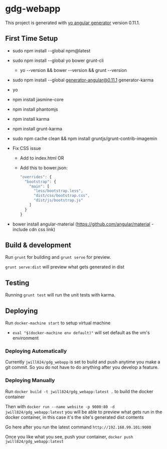# gdg-webapp

This project is generated with [yo angular generator](https://github.com/yeoman/generator-angular)
version 0.11.1.

## First Time Setup

* sudo npm install --global npm@latest
* sudo npm install --global yo bower grunt-cli
  * yo --version && bower --version && grunt --version
* sudo npm install --global generator-angular@0.11.1 generator-karma
* yo
* npm install jasmine-core
* npm install phantomjs
* npm install karma
* npm install grunt-karma
* sudo npm cache clean && npm install gruntjs/grunt-contrib-imagemin
* Fix CSS issue
  * Add <link rel="stylesheet" href="../bower_components/bootstrap/dist/css/bootstrap.css"> to index.html
  OR
  * Add this to bower.json:

    ```javascript
    "overrides": {
      "bootstrap": {
        "main": [
          "less/bootstrap.less",
          "dist/css/bootstrap.css",
          "dist/js/bootstrap.js"
        ]
      }
    }
    ```

* bower install angular-material (https://github.com/angular/material - include cdn css link)

## Build & development

Run `grunt` for building and `grunt serve` for preview.

`grunt serve:dist` will preview what gets generated in dist

## Testing

Running `grunt test` will run the unit tests with karma.

## Deploying

Run `docker-machine start` to setup virtual machine

* `eval "$(docker-machine env default)"` will set default as the vm's environment

### Deploying Automatically

Currently `jwill824/gdg_webapp` is set to build and push anytime you make a git commit. So you do not have to do anything after you develop a feature.

### Deploying Manually

Run `docker build -t jwill824/gdg_webapp:latest .` to build the docker container

Then with `docker run --name website -p 9000:80 -d jwill824/gdg_webapp:latest` you will be able to preview what gets run in the docker container, in this case it's the site's generated dist contents

Go here after you run the latest command `http://192.168.99.101:9000`

Once you like what you see, push your container, `docker push jwill824/gdg_webapp:latest`

